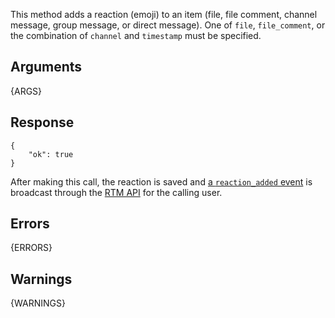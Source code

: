 
This method adds a reaction (emoji) to an item (file, file comment, channel message, group message, or direct message).
One of `file`, `file_comment`, or the combination of `channel` and `timestamp` must be specified.


## Arguments

{ARGS}


## Response

	{
		"ok": true
	}

After making this call, the reaction is saved and [a `reaction_added` event](/events/reaction_added) is broadcast through the [RTM API](/rtm) for the calling user.


## Errors

{ERRORS}

## Warnings

{WARNINGS}
